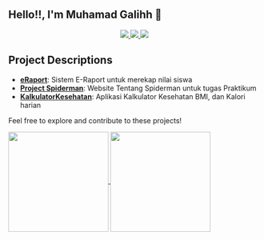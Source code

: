 ## Hello!!, I'm Muhamad Galihh 🐺


<div align="center">
  <a href="https://github.com/muhgalihhh/eRaport">
    <img src="https://github-readme-stats.vercel.app/api/pin/?username=muhgalihhh&repo=eRaport">
  </a>
  <a href="https://github.com/muhgalihhh/Project-Spiderman">
    <img src="https://github-readme-stats.vercel.app/api/pin/?username=muhgalihhh&repo=Project-Spiderman">
  </a>
  <a href="https://github.com/muhgalihhh/KalkulatorKesehatan">
    <img src="https://github-readme-stats.vercel.app/api/pin/?username=muhgalihhh&repo=KalkulatorKesehatan">
  </a>
</div>

## Project Descriptions

- [**eRaport**](https://github.com/muhgalihhh/eRaport): Sistem E-Raport untuk merekap nilai siswa
- [**Project Spiderman**](https://github.com/muhgalihhh/Project-Spiderman): Website Tentang Spiderman untuk tugas Praktikum
- [**KalkulatorKesehatan**](https://github.com/muhgalihhh/KalkulatorKesehatan): Aplikasi Kalkulator Kesehatan BMI, dan Kalori harian

Feel free to explore and contribute to these projects!


<a href="https://github.com/muhgalihhh/">
  <img height=200 align="center" src="https://github-readme-stats.vercel.app/api?username=muhgalihhh&theme=dracula" />
</a>
<a href="https://github.com/muhgalihhh/">
  <img height=200 align="center" src="https://github-readme-stats.vercel.app/api/top-langs?username=muhgalihhh&layout=compact&langs_count=8&card_width=320&theme=dracula" />
</a>
